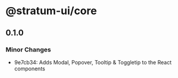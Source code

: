# @stratum-ui/core

## 0.1.0

### Minor Changes

- 9e7cb34: Adds Modal, Popover, Tooltip & Toggletip to the React components
